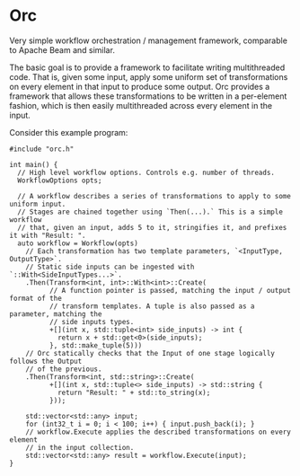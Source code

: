 # Orc

Very simple workflow orchestration / management framework, comparable to
Apache Beam and similar.

The basic goal is to provide a framework to facilitate writing multithreaded
code. That is, given some input, apply some uniform set of transformations on
every element in that input to produce some output. Orc provides a framework
that allows these transformations to be written in a per-element fashion, which
is then easily multithreaded across every element in the input.

Consider this example program:

```
#include "orc.h"

int main() {
  // High level workflow options. Controls e.g. number of threads.
  WorkflowOptions opts;

  // A workflow describes a series of transformations to apply to some uniform input.
  // Stages are chained together using `Then(...).` This is a simple workflow
  // that, given an input, adds 5 to it, stringifies it, and prefixes it with "Result: ".
  auto workflow = Workflow(opts)
    // Each transformation has two template parameters, `<InputType, OutputType>`.
    // Static side inputs can be ingested with `::With<SideInputTypes...>`.
    .Then(Transform<int, int>::With<int>::Create(
          // A function pointer is passed, matching the input / output format of the
          // transform templates. A tuple is also passed as a parameter, matching the
          // side inputs types.
          +[](int x, std::tuple<int> side_inputs) -> int {
            return x + std::get<0>(side_inputs);
          }, std::make_tuple(5)))
    // Orc statically checks that the Input of one stage logically follows the Output
    // of the previous.
    .Then(Transform<int, std::string>::Create(
          +[](int x, std::tuple<> side_inputs) -> std::string {
            return "Result: " + std::to_string(x);
          }));

    std::vector<std::any> input;
    for (int32_t i = 0; i < 100; i++) { input.push_back(i); }
    // workflow.Execute applies the described transformations on every element
    // in the input collection.
    std::vector<std::any> result = workflow.Execute(input);
}
```

